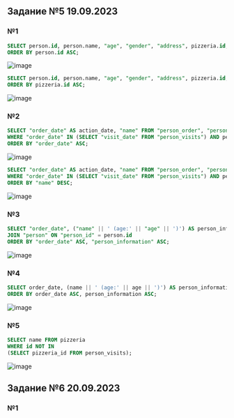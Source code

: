 ## Задание №5 19.09.2023
### №1
```sql
SELECT person.id, person.name, "age", "gender", "address", pizzeria.id, pizzeria.name, "rating" FROM "person", "pizzeria"
ORDER BY person.id ASC;
```
![image](https://github.com/DzhigaDzhiga/-/assets/144116592/58207d3c-7e40-4688-b76f-97dbcbe6d769)

```sql
SELECT person.id, person.name, "age", "gender", "address", pizzeria.id, pizzeria.name, "rating" FROM "person", "pizzeria"
ORDER BY pizzeria.id ASC;
```
![image](https://github.com/DzhigaDzhiga/-/assets/144116592/e18321bd-cb29-438c-b3d8-e01a514d21e1)

### №2
```sql
SELECT "order_date" AS action_date, "name" FROM "person_order", "person"
WHERE "order_date" IN (SELECT "visit_date" FROM "person_visits") AND person_order.person_id = person.id
ORDER BY "order_date" ASC;
```
![image](https://github.com/DzhigaDzhiga/-/assets/144116592/eb89b9e4-4139-4d63-bf79-04664ef25571)

```sql
SELECT "order_date" AS action_date, "name" FROM "person_order", "person"
WHERE "order_date" IN (SELECT "visit_date" FROM "person_visits") AND person_order.person_id = person.id
ORDER BY "name" DESC;
```
![image](https://github.com/DzhigaDzhiga/-/assets/144116592/5c0169aa-edaf-40ef-8141-32b2f8da7d9a)

### №3
```sql
SELECT "order_date", ("name" || ' (age:' || "age" || ')') AS person_information FROM "person_order"
JOIN "person" ON "person_id" = person.id
ORDER BY "order_date" ASC, "person_information" ASC;
```
![image](https://github.com/DzhigaDzhiga/-/assets/144116592/2493fb1e-19e6-49a6-9493-f89e9e648b6e)

### №4
```sql
SELECT order_date, (name || ' (age:' || age || ')') AS person_information FROM person_order NATURAL JOIN person
ORDER BY order_date ASC, person_information ASC;
```
![image](https://github.com/DzhigaDzhiga/No-Private-Life/assets/144116592/fe00065a-fbb0-4fe3-9b39-8f070b1741e4)

### №5
```sql
SELECT name FROM pizzeria
WHERE id NOT IN
(SELECT pizzeria_id FROM person_visits);
```
![image](https://github.com/DzhigaDzhiga/No-Private-Life/assets/144116592/8271141f-8000-4590-883f-9620f9ccaa15)


## Задание №6 20.09.2023
### №1
```sql

```
